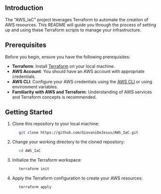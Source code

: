 ## Introduction

The "AWS_IaC" project leverages Terraform to automate the creation of AWS resources. This README will guide you through the process of setting up and using these Terraform scripts to manage your infrastructure.

## Prerequisites

Before you begin, ensure you have the following prerequisites:

- **Terraform**: Install [Terraform](https://www.terraform.io/downloads.html) on your local machine.
- **AWS Account**: You should have an AWS account with appropriate credentials.
- **AWS CLI**: Configure your AWS credentials using the [AWS CLI](https://docs.aws.amazon.com/cli/latest/userguide/cli-configure-files.html) or using environment variables.
- **Familiarity with AWS and Terraform**: Understanding of AWS services and Terraform concepts is recommended.

## Getting Started

1. Clone this repository to your local machine:

   ```bash
      git clone https://github.com/GiovaniDeJesus/AWS_IaC.git
   ```
2. Change your working directory to the cloned repository:
   ```bash
      cd AWS_IaC
   ```
3. Initialize the Terraform workspace:
   ```bash
      terraform init
   ```
4. Apply the Terraform configuration to create your AWS resources:
   ```bash
      terraform apply
   ```
